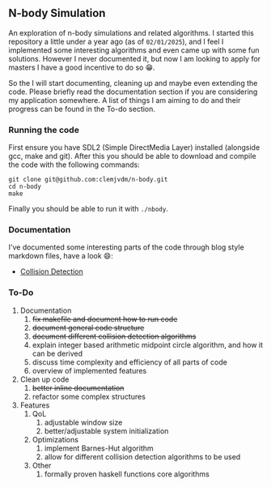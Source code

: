 ## N-body Simulation

An exploration of n-body simulations and related algorithms. I started this repository a little under a year ago (as of `02/01/2025`), and I feel I implemented some interesting algorithms and even came up with some fun solutions. However I never documented it, but now I am looking to apply for masters I have a good incentive to do so :grin:. 

So the I will start documenting, cleaning up and maybe even extending the code. Please briefly read the documentation section if you are considering my application somewhere. A list of things I am aiming to do and their progress can be found in the To-do section.

### Running the code
First ensure you have SDL2 (Simple DirectMedia Layer) installed (alongside gcc, make and git). After this you should be able to download and compile the code with the following commands:
```
git clone git@github.com:clemjvdm/n-body.git
cd n-body
make
```
Finally you should be able to run it with `./nbody`.

### Documentation

I've documented some interesting parts of the code through blog style markdown files, have a look 😄:

- [Collision Detection](./docs/collision_detection.md)

### To-Do

1. Documentation
   1. ~~fix makefile and document how to run code~~
   2. ~~document general code structure~~
   3. ~~document different collision detection algorithms~~
   4. explain integer based arithmetic midpoint circle algorithm, and how it can be derived
   5. discuss time complexity and efficiency of all parts of code
   6. overview of implemented features
2. Clean up code
   1. ~~better inline documentation~~
   2. refactor some complex structures
3. Features
   1. QoL
      1. adjustable window size
      2. better/adjustable system initialization
   2. Optimizations
      1. implement Barnes-Hut algorithm
      2. allow for different collision detection algorithms to be used
   3. Other
      1. formally proven haskell functions core algorithms
